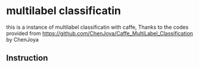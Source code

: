 # multilabel classificatin

this is a instance of multilabel classificatin with caffe, Thanks to the codes provided from https://github.com/ChenJoya/Caffe_MultiLabel_Classification by ChenJoya

## Instruction
